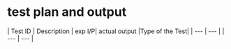 # test plan and output


| Test ID | Description | exp I/P| actual output |Type of the Test|
| --- | --- | | --- | --- | 
